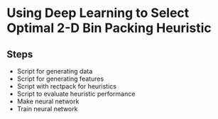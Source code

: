 # Using Deep Learning to Select Optimal 2-D Bin Packing Heuristic

## Steps
- Script for generating data
- Script for generating features
- Script with rectpack for heuristics
- Script to evaluate heuristic performance
- Make neural network
- Train neural network
